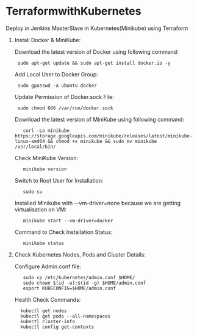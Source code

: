 # TerraformwithKubernetes
Deploy in Jenkins MasterSlave in Kubernetes(Minikube) using Terraform

1. Install Docker & MiniKube:

    Download the latest version of Docker using following command:
    
        sudo apt-get update && sudo apt-get install docker.io -y
        
    Add Local User to Docker Group:
        
        sudo gpasswd -a ubuntu docker
        
    Update Permission of Docker.sock File:
    
        sudo chmod 666 /var/run/docker.sock
 
    Download the latest version of MiniKube using following command:
    
          curl -Lo minikube https://storage.googleapis.com/minikube/releases/latest/minikube-linux-amd64 && chmod +x minikube && sudo mv minikube /usr/local/bin/
        
    Check MiniKube Version:
    
          minikube version
        
    Switch to Root User for Installation:
    
          sudo su
        
    Installed Minikube with --vm-driver=none because we are getting virtualisation on VM:
    
          minikube start --vm-driver=docker
      
    Command to Check Installation Status:
    
          minikube status
    
2. Check Kubernetes Nodes, Pods and Cluster Details:

    Configure Admin.conf file:

          sudo cp /etc/kubernetes/admin.conf $HOME/
          sudo chown $(id -u):$(id -g) $HOME/admin.conf
          export KUBECONFIG=$HOME/admin.conf
        
    Health Check Commands:
     
         kubectl get nodes  
	     kubectl get pods --all-namespaces
	     kubectl cluster-info
	     kubectl config get-contexts
        
